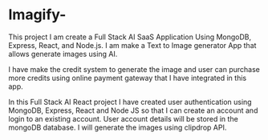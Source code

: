 # Imagify-


This project  I am create a Full Stack AI SaaS Application Using MongoDB, Express, React, and Node.js. I am make a Text to Image generator App that allows generate images using AI.

I have make the credit system to generate the image and user can purchase more credits using online payment gateway that I have integrated in this app.

In this Full Stack AI React project I have created user authentication using MongoDB, Express, React and Node JS so that I can create an account and login to an existing account. User account details will be stored in the mongoDB database. I will generate the images using clipdrop API.
